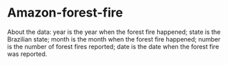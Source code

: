 # Amazon-forest-fire
About the data: 
year is the year when the forest fire happened; 
state is the Brazilian state; 
month is the month when the forest fire happened; 
number is the number of forest fires reported; 
date is the date when the forest fire was reported.
